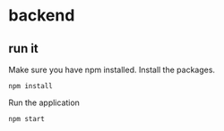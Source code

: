 # backend
## run it
Make sure you have npm installed.
Install the packages.
```
npm install
```
Run the application
```
npm start
```

